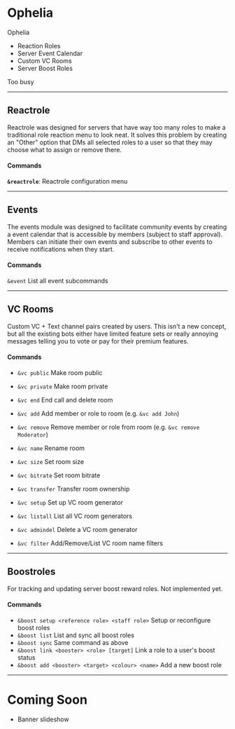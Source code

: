 # Ophelia

Ophelia 
- Reaction Roles
- Server Event Calendar
- Custom VC Rooms
- Server Boost Roles

Too busy

---

## Reactrole

Reactrole was designed for servers that have way too many roles to make a traditional role reaction menu to look neat. It solves this problem by creating an "Other" option that DMs all selected roles to a user so that they may choose what to assign or remove there.

#### Commands
**`&reactrole`**: Reactrole configuration menu

---

## Events

The events module was designed to facilitate community events by creating a event calendar that is accessible by members (subject to staff approval). Members can initiate their own events and subscribe to other events to receive notifications when they start.

#### Commands
`&event` List all event subcommands

---

## VC Rooms

Custom VC + Text channel pairs created by users. This isn't a new concept, but all the existing bots either have limited feature sets or really annoying messages telling you to vote or pay for their premium features.

#### Commands

- `&vc public` Make room public
- `&vc private` Make room private
- `&vc end` End call and delete room


- `&vc add` Add member or role to room (e.g. `&vc add John`)
- `&vc remove` Remove member or role from room (e.g. `&vc remove Moderator`)


- `&vc name` Rename room
- `&vc size` Set room size
- `&vc bitrate` Set room bitrate
- `&vc transfer` Transfer room ownership


- `&vc setup` Set up VC room generator
- `&vc listall` List all VC room generators
- `&vc admindel` Delete a VC room generator
- `&vc filter` Add/Remove/List VC room name filters
---

## Boostroles

For tracking and updating server boost reward roles. Not implemented yet.

#### Commands

- `&boost setup <reference role> <staff role>` Setup or reconfigure boost roles
- `&boost list` List and sync all boost roles
- `&boost sync` Same command as above
- `&boost link <booster> <role> [target]` Link a role to a user's boost status
- `&boost add <booster> <target> <colour> <name>` Add a new boost role

---

# Coming Soon

- Banner slideshow







